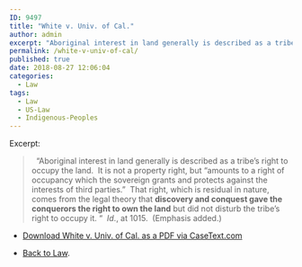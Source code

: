 ```yaml
---
ID: 9497
title: "White v. Univ. of Cal."
author: admin
excerpt: "Aboriginal interest in land generally is described as a tribe’s right to occupy the land."
permalink: /white-v-univ-of-cal/
published: true
date: 2018-08-27 12:06:04
categories:
  - Law
tags:
  - Law
  - US-Law
  - Indigenous-Peoples
---
```

Excerpt:

>   “Aboriginal interest in land generally is described as a tribe’s right to occupy the land.  It is not a property right, but “amounts to a right of occupancy which the sovereign grants and protects against the interests of third parties.”  That right, which is residual in nature, comes from the legal theory that **discovery and conquest gave the conquerors the right to own the land** but did not disturb the tribe’s right to occupy it. “  _Id_., at 1015.  (Emphasis added.)


- [Download White v. Univ. of Cal. as a PDF via CaseText.com](https://casetext.com/case/white-v-univ-of-cal)

- [Back to Law](/law/).
